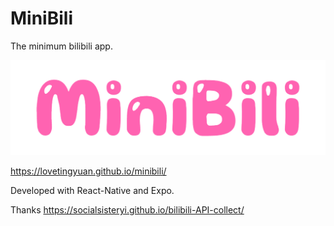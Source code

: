 # MiniBili

The minimum bilibili app.

![minibili](./docs/minibili.png)

https://lovetingyuan.github.io/minibili/

Developed with React-Native and Expo.

Thanks https://socialsisteryi.github.io/bilibili-API-collect/
